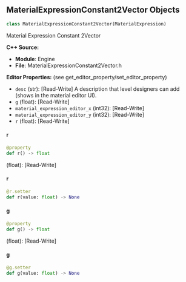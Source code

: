 ## MaterialExpressionConstant2Vector Objects

```python
class MaterialExpressionConstant2Vector(MaterialExpression)
```

Material Expression Constant 2Vector

**C++ Source:**

- **Module**: Engine
- **File**: MaterialExpressionConstant2Vector.h

**Editor Properties:** (see get_editor_property/set_editor_property)

- ``desc`` (str):  [Read-Write] A description that level designers can add (shows in the material editor UI).
- ``g`` (float):  [Read-Write]
- ``material_expression_editor_x`` (int32):  [Read-Write]
- ``material_expression_editor_y`` (int32):  [Read-Write]
- ``r`` (float):  [Read-Write]

<a id="unreal.MaterialExpressionConstant2Vector.r"></a>

#### r

```python
@property
def r() -> float
```

(float):  [Read-Write]

<a id="unreal.MaterialExpressionConstant2Vector.r"></a>

#### r

```python
@r.setter
def r(value: float) -> None
```

<a id="unreal.MaterialExpressionConstant2Vector.g"></a>

#### g

```python
@property
def g() -> float
```

(float):  [Read-Write]

<a id="unreal.MaterialExpressionConstant2Vector.g"></a>

#### g

```python
@g.setter
def g(value: float) -> None
```

<a id="unreal.MaterialExpressionConstant3Vector"></a>